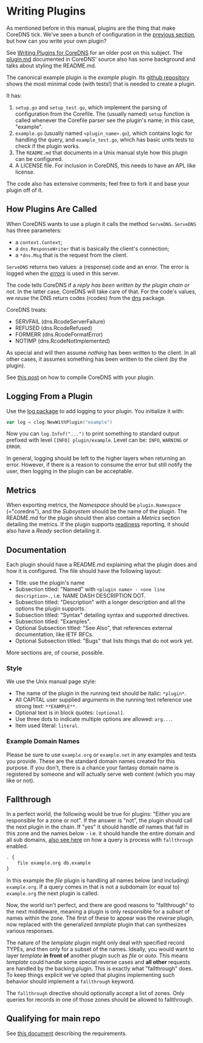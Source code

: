 # Writing Plugins

As mentioned before in this manual, plugins are the thing that make CoreDNS tick. We've seen
a bunch of configuration in the [previous section](#setups), but how can you write your own plugin?

See [Writing Plugins for CoreDNS](/2016/12/19/writing-plugins-for-coredns/) for an older post on
this subject. The [plugin.md](https://github.com/coredns/coredns/blob/master/plugin.md) documented
in CoreDNS' source also has some background and talks about styling the README.md.

The canonical example plugin is the *example* plugin. Its [github
repository](https://github.com/coredns/example) shows the most minimal code (with tests!) that is
needed to create a plugin.

It has:

1. `setup.go` and `setup_test.go`, which implement the parsing of configuration from the Corefile.
   The (usually named) `setup` function is called whenever the Corefile parser see the plugin's
   name; in this case, "example".
2. `example.go` (usually named `<plugin_name>.go`), which contains logic for handling the query, and
   `example_test.go`, which has basic units tests to check if the plugin works.
3. The `README.md` that documents in a Unix manual style how this plugin can be configured.
4. A LICENSE file. For inclusion in CoreDNS, this needs to have an APL like license.

The code also has extensive comments; feel free to fork it and base your plugin off of it.

## How Plugins Are Called

When CoreDNS wants to use a plugin it calls the method `ServeDNS`. `ServeDNS` has three parameters:

* a `context.Context`;
* a `dns.ResponseWriter` that is basically the client's connection;
* a `*dns.Msg` that is the request from the client.

`ServeDNS` returns two values: a (response) code and an error. The error is logged when the
[*errors*](/plugins/errors) is used in this server.

The code tells CoreDNS if a *reply has been written by the plugin chain or not*. In the latter case,
CoreDNS will take care of that. For the code's values, we *reuse* the DNS return codes (rcodes) from
the [dns](https://github.com/miekg/dns) package.

CoreDNS treats:

* SERVFAIL (dns.RcodeServerFailure)
* REFUSED (dns.RcodeRefused)
* FORMERR (dns.RcodeFormatError)
* NOTIMP (dns.RcodeNotImplemented)

As special and will then assume *nothing* has been written to the client. In all other cases, it
assumes something has been written to the client (by the plugin).

See [this post](https://blog.coredns.io/2017/03/01/how-to-add-plugins-to-coredns/) on how to compile
CoreDNS with your plugin.

## Logging From a Plugin

Use the [log package](https://godoc.org/github.com/coredns/coredns/plugin/pkg/log) to add logging to
your plugin. You initialize it with:

~~~ go
var log = clog.NewWithPlugin("example")
~~~

Now you can `log.Infof("...")` to print something to standard output prefixed with level `[INFO]
plugin/example`. Level can be: `INFO`, `WARNING` or `ERROR`.

In general, logging should be left to the higher layers when returning an error. However, if there is
a reason to consume the error but still notify the user, then logging in the plugin can be acceptable.

## Metrics

When exporting metrics, the *Namespace* should be `plugin.Namespace` (="coredns"), and the
*Subsystem* should be the name of the plugin. The README.md for the plugin should then also contain
a *Metrics* section detailing the metrics. If the plugin supports [readiness](/plugins/ready)
reporting, it should also have a *Ready* section detailing it.

## Documentation

Each plugin should have a README.md explaining what the plugin does and how it is configured. The
file should have the following layout:

* Title: use the plugin's name
* Subsection titled: "Named"
    with `<plugin name> - <one line description>.`, i.e. NAME DASH DESCRIPTION DOT.
* Subsection titled: "Description" with a longer description and all the options the plugin supports.
* Subsection titled: "Syntax" detailing syntax and supported directives.
* Subsection titled: "Examples".
* Optional Subsection titled: "See Also", that references external documentation, like IETF RFCs.
* Optional Subsection titled: "Bugs" that lists things that do not work yet.

More sections are, of course, possible.

### Style

We use the Unix manual page style:

* The name of the plugin in the running text should be italic: `*plugin*`.
* All CAPITAL user supplied arguments in the running text reference use strong text: `**EXAMPLE**`.
* Optional text is in block quotes: `[optional]`.
* Use three dots to indicate multiple options are allowed: `arg...`.
* Item used literal: `literal`.

### Example Domain Names

Please be sure to use `example.org` or `example.net` in any examples and tests you provide. These
are the standard domain names created for this purpose. If you don't, there is a chance your fantasy
domain name is registered by someone and will actually serve web content (which you may like or not).

## Fallthrough

In a perfect world, the following would be true for plugins: "Either you are responsible for a zone or
not". If the answer is "not", the plugin should call the next plugin in the chain. If "yes" it
should handle *all* names that fall in this zone and the names below - i.e. it should handle the
entire domain and all sub domains, [also see here](/manual/toc#query-is-processed-with-fallthrough)
on how a query is process with `fallthrough` enabled.

~~~ txt
. {
    file example.org db.example
}
~~~

In this example the *file* plugin is handling all names below (and including) `example.org`. If
a query comes in that is not a subdomain (or equal to) `example.org` the next plugin is called.

Now, the world isn't perfect, and there are good reasons to "fallthrough" to the next middleware,
meaning a plugin is only responsible for a *subset* of names within the zone. The first of these
to appear was the *reverse* plugin, now replaced with the generalized *template* plugin that can
synthesizes various responses.

The nature of the *template* plugin might only deal with specified record TYPEs, and then only
for a subset of the names. Ideally, you would want to layer *template* **in front of** another
plugin such as *file* or *auto*. This means *template* could handle some special
reverse cases and **all other** requests are handled by the backing plugin. This is exactly what
"fallthrough" does. To keep things explicit we've opted that plugins implementing such behavior
should implement a `fallthrough` keyword.

The `fallthrough` directive should optionally accept a list of zones. Only queries for records
in one of those zones should be allowed to fallthrough.

## Qualifying for main repo

See [this document](/2017/07/23/when-should-plugins-be-external/) describing the
requirements.

